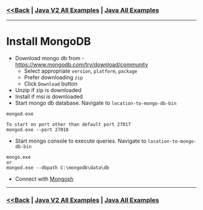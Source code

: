 ### [<<Back](../README.md) | [Java V2 All Examples](https://github.com/avinashbabudonthu/java/blob/master/java-v2/README.md) | [Java All Examples](https://github.com/avinashbabudonthu/java/blob/master/README.md)
------
# Install MongoDB
* Download mongo db from - https://www.mongodb.com/try/download/community
	* Select appropriate `version`, `platform`, `package`
	* Prefer downloading `zip`
	* Click `Download` button
* Unzip if zip is downloaded
* Install if msi is downloaded
* Start mongo db database. Navigate to `location-to-mongo-db-bin`
```
mongod.exe

To start on port other than default port 27017
mongod.exe --port 27018
```
* Start mongo console to execute queries. Navigate to `location-to-mongo-db-bin`
```
mongo.exe
or
mongod.exe --dbpath C:\mongodb\data\db
```
* Connect with [Mongosh](install-mongosh.md)
------
### [<<Back](../README.md) | [Java V2 All Examples](https://github.com/avinashbabudonthu/java/blob/master/java-v2/README.md) | [Java All Examples](https://github.com/avinashbabudonthu/java/blob/master/README.md)